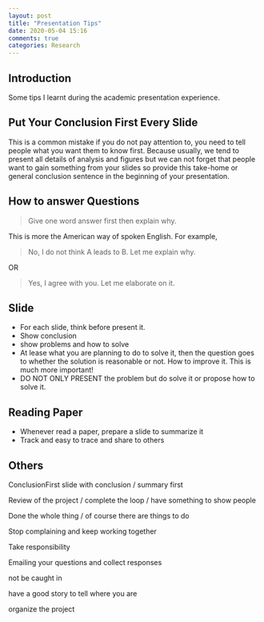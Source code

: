 ```yaml
---
layout: post
title: "Presentation Tips"
date: 2020-05-04 15:16
comments: true
categories: Research
---
```


## Introduction

Some tips I learnt during the academic presentation experience. 


<!--more-->

## Put Your Conclusion First Every Slide 

This is a common mistake if you do not pay attention to, you need to tell people what you want them to know first. Because usually, we tend to present all details of analysis and figures but we can not forget that people want to gain something from your slides so provide this take-home or general conclusion sentence in the beginning of your presentation.

## How to answer Questions

> Give one word answer first then explain why.

This is more the American way of spoken English. For example,

> No, I do not think A leads to B. Let me explain why.

OR

> Yes, I agree with you. Let me elaborate on it.


## Slide

* For each slide, think before present it.
* Show conclusion
* show problems and how to solve
* At lease what you are planning to do to solve it, then the question goes to whether the solution is reasonable or not. How to improve it. This is much more important!
* DO NOT ONLY PRESENT the problem but do solve it or propose how to solve it.


## Reading Paper

* Whenever read a paper, prepare a slide to summarize it
* Track and easy to trace and share to others

## Others

ConclusionFirst slide with conclusion / summary first 

Review of the project / complete the loop / have something to show people

Done the whole thing / of course there are things to do 

Stop complaining and keep working together

Take responsibility

Emailing your questions and collect responses

not be caught in

have a good story to tell where you are

organize the project
